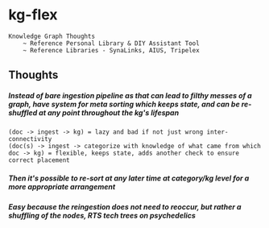 # kg-flex
	Knowledge Graph Thoughts
		~ Reference Personal Library & DIY Assistant Tool
		~ Reference Libraries - SynaLinks, AIUS, Tripelex
## Thoughts
##### Instead of bare ingestion pipeline as that can lead to filthy messes of a graph, have system for meta sorting which keeps state, and can be re-shuffled at any point throughout the kg's lifespan
	(doc -> ingest -> kg) = lazy and bad if not just wrong inter-connectivity
	(doc(s) -> ingest -> categorize with knowledge of what came from which doc -> kg) = flexible, keeps state, adds another check to ensure correct placement
##### Then it's possible to re-sort at any later time at category/kg level for a more appropriate arrangement 
##### Easy because the reingestion does not need to reoccur, but rather a shuffling of the nodes, RTS tech trees on psychedelics 
